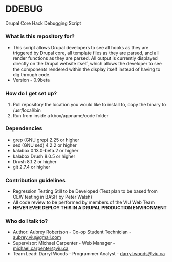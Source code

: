 # DDEBUG #

Drupal Core Hack Debugging Script

### What is this repository for? ###

* This script allows Drupal developers to see all hooks as they are triggered by Drupal core, all template files as they are parsed, and all render functions as they are parsed.  All output is currently displayed directly on the Drupal website itself, which allows the developer to see the components rendered within the display itself instead of having to dig through code.
* Version - 0.9beta


### How do I get set up? ###

1. Pull repository the location you would like to install to, copy the binary to /usr/local/bin
2. Run from inside a kbox/appname/code folder

### Dependencies ###
* grep (GNU grep) 2.25 or higher
* sed (GNU sed) 4.2.2 or higher
* kalabox 0.13.0-beta.2 or higher
* kalabox Drush 8.0.5 or higher
* Drush 8.1.2 or higher
* git 2.7.4 or higher

### Contribution guidelines ###

* Regression Testing Still to be Developed (Test plan to be based from CEW testing in BASH by Peter Walsh)
* All code review to be performed by members of the VIU Web Team
* **NEVER EVER DEPLOY THIS IN A DRUPAL PRODUCTION ENVIRONMENT**

### Who do I talk to? ###

* Author: Aubrey Robertson - Co-op Student Technician - aubrey.viu@gmail.com
* Supervisor: Michael Carpenter - Web Manager - michael.carpenter@viu.ca
* Team Lead: Darryl Woods - Programmer Analyst - darryl.woods@viu.ca